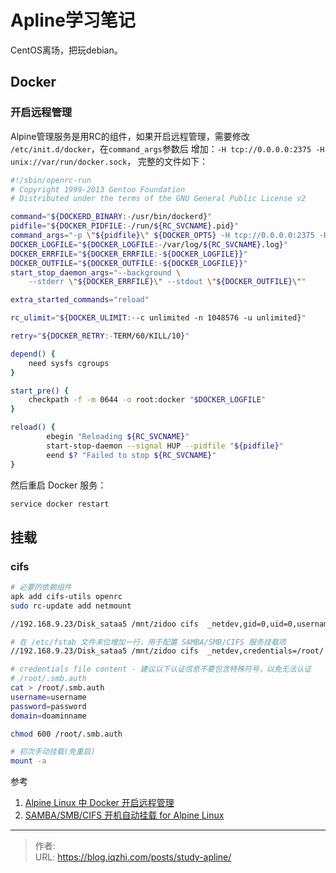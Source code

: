 # Apline学习笔记


CentOS离场，把玩debian。

<!--more-->

## Docker

### 开启远程管理

Alpine管理服务是用RC的组件，如果开启远程管理，需要修改 `/etc/init.d/docker`，在`command_args`参数后 增加：`-H tcp://0.0.0.0:2375 -H unix://var/run/docker.sock`， 完整的文件如下：

```bash
#!/sbin/openrc-run
# Copyright 1999-2013 Gentoo Foundation
# Distributed under the terms of the GNU General Public License v2

command="${DOCKERD_BINARY:-/usr/bin/dockerd}"
pidfile="${DOCKER_PIDFILE:-/run/${RC_SVCNAME}.pid}"
command_args="-p \"${pidfile}\" ${DOCKER_OPTS} -H tcp://0.0.0.0:2375 -H unix://var/run/docker.sock"
DOCKER_LOGFILE="${DOCKER_LOGFILE:-/var/log/${RC_SVCNAME}.log}"
DOCKER_ERRFILE="${DOCKER_ERRFILE:-${DOCKER_LOGFILE}}"
DOCKER_OUTFILE="${DOCKER_OUTFILE:-${DOCKER_LOGFILE}}"
start_stop_daemon_args="--background \
    --stderr \"${DOCKER_ERRFILE}\" --stdout \"${DOCKER_OUTFILE}\""

extra_started_commands="reload"

rc_ulimit="${DOCKER_ULIMIT:--c unlimited -n 1048576 -u unlimited}"

retry="${DOCKER_RETRY:-TERM/60/KILL/10}"

depend() {
    need sysfs cgroups
}

start_pre() {
    checkpath -f -m 0644 -o root:docker "$DOCKER_LOGFILE"
}

reload() {
        ebegin "Reloading ${RC_SVCNAME}"
        start-stop-daemon --signal HUP --pidfile "${pidfile}"
        eend $? "Failed to stop ${RC_SVCNAME}"
}
```

然后重启 Docker 服务：

```bash
service docker restart
```

## 挂载

### cifs

```bash
# 必要的依赖组件
apk add cifs-utils openrc
sudo rc-update add netmount

//192.168.9.23/Disk_sataa5 /mnt/zidoo cifs  _netdev,gid=0,uid=0,username=guest,password=guest,dynperm,exec,noacl,nobrl,nofail,nounix,rw,serverino,setuids,sfu 0 0

# 在 /etc/fstab 文件末位增加一行，用于配置 SAMBA/SMB/CIFS 服务挂载项
//192.168.9.23/Disk_sataa5 /mnt/zidoo cifs  _netdev,credentials=/root/.smb.auth,gid=1000,uid=1000,dynperm,exec,noacl,nobrl,nofail,nounix,rw,serverino,setuids,sfu 0 0

# credentials file content - 建议以下认证信息不要包含特殊符号，以免无法认证
# /root/.smb.auth
cat > /root/.smb.auth
username=username
password=password
domain=doaminname

chmod 600 /root/.smb.auth

# 初次手动挂载(免重启)
mount -a
```

参考

1. [Alpine Linux 中 Docker 开启远程管理](https://www.cnblogs.com/alexyangchina/p/12973131.html)
2. [SAMBA/SMB/CIFS 开机自动挂载 for Alpine Linux](https://blog.gazer.win/essay/cifs-netmount-on-alpine-linux.html)


---

> 作者:   
> URL: https://blog.iqzhi.com/posts/study-apline/  

